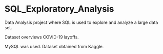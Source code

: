 # SQL_Exploratory_Analysis

Data Analysis project where SQL is used to explore and analyze a large data set.

Dataset overviews COVID-19 layoffs.

MySQL was used. Dataset obtained from Kaggle.
